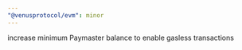 ```yaml
---
"@venusprotocol/evm": minor
---
```


increase minimum Paymaster balance to enable gasless transactions

